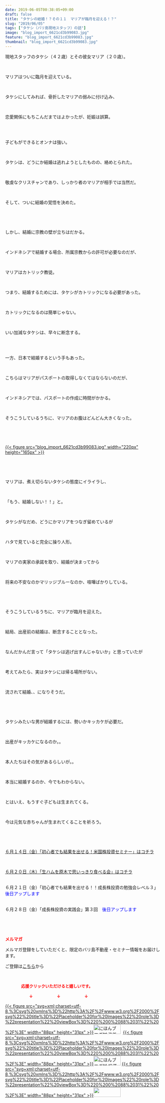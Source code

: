 ```yaml
---
date: 2019-06-05T00:38:05+09:00
draft: false
title: "タケシの結婚！？その１１　マリアが臨月を迎える！？"
slug: "2019/06/05"
tags: ["タケシ（バリ島現地スタッフ）の話"]
image: "blog_import_6621cd3b99083.jpg"
feature: "blog_import_6621cd3b99083.jpg"
thumbnail: "blog_import_6621cd3b99083.jpg"
---
```

<p>現地スタッフのタケシ（４２歳）とその彼女マリア（２０歳）。</p><p> </p><p>マリアはついに臨月を迎えている。</p><p> </p><p>タケシにしてみれば、骨折したマリアの弱みに付け込み、</p><p> </p><p>恋愛関係にもちこんだまではよかったが、妊娠は誤算。</p><p> </p><p><br/>子どもができるとオンナは強い。</p><p> </p><p>タケシは、どうにか結婚は逃れようとしたものの、絡めとられた。</p><p> </p><p>敬虔なクリスチャンであり、しっかり者のマリアが相手では当然だ。</p><p> </p><p>そして、ついに結婚の覚悟を決めた。</p><p> </p><p> </p><p>しかし、結婚に宗教の壁が立ちはだかる。</p><p> </p><p>インドネシアで結婚する場合、所属宗教からの許可が必要なのだが、</p><p> </p><p>マリアはカトリック教徒。</p><p> </p><p>つまり、結婚するためには、タケシがカトリックになる必要があった。</p><p> </p><p>カトリックになるのは簡単じゃない。</p><p> </p><p>いい加減なタケシは、早々に断念する。</p><p> </p><p><br/>一方、日本で結婚するという手もあった。</p><p> </p><p>こちらはマリアがパスポートの取得しなくてはならないのだが、</p><p> </p><p>インドネシアでは、パスポートの作成に時間がかかる。</p><p> </p><p>そうこうしているうちに、マリアのお腹はどんどん大きくなった。</p><p> </p><p> </p><p><a href="blog_import_6621cd3ccc90a.jpg">{{< figure src="blog_import_6621cd3b99083.jpg" width="220px" height="165px" >}}</a></p><p> </p><p> </p><p>マリアは、煮え切らないタケシの態度にイライラし、</p><p> </p><p>「もう、結婚しない！！」と。</p><p> </p><p>タケシがなだめ、どうにかマリアをつなぎ留めているが</p><p> </p><p>ハタで見ていると完全に操り人形。</p><p> </p><p>マリアの実家の承諾を取り、結婚が決まってから</p><p> </p><p>将来の不安なのかマリッジブルーなのか、喧嘩ばかりしている。</p><p> </p><p> </p><p>そうこうしているうちに、マリアが臨月を迎えた。</p><p> </p><p>結局、出産前の結婚は、断念することとなった。</p><p> </p><p>なんだかんだ言って「タケシは逃げ出すんじゃないか」と思っていたが</p><p> </p><p>考えてみたら、実はタケシには帰る場所がない。</p><p> </p><p>流されて結婚、、になりそうだ。</p><p> </p><p> </p><p>タケシみたいな男が結婚するには、勢いかキッカケが必要だ。</p><p> </p><p>出産がキッカケになるのか。。</p><p> </p><p>本人たちはその気があるらしいが。。</p><p> </p><p>本当に結婚するのか、今でもわからない。</p><p> </p><p>とはいえ、もうすぐ子どもは生まれてくる。</p><p> </p><p>今は元気な赤ちゃんが生まれてくることを祈ろう。</p><p> </p><p> </p><p><a href="https://ameblo.jp/baliclub/entry-12465538260.html" target="_blank">６月１４日（金）「初心者でも結果を出せる！米国株投資セミナー」はコチラ</a></p><p> </p><p><a href="https://ameblo.jp/baliclub/entry-12467937290.html" target="_blank">６月２０日（木）「生ハムを原木で思いっきり食べる会」はコチラ</a></p><p><br/>６月２１日（金）「初心者でも結果を出せる！！成長株投資の勉強会レベル３」<span style="color: rgb(0, 0, 255);">後日アップします</span></p><p><br/>６月２８日（金）「成長株投資の実践会」第３回　<span style="color: rgb(0, 0, 255);">後日アップします</span></p><p> </p><p> </p><p><span style="font-weight: bold;"><span style="color: rgb(255, 0, 0);">メルマガ</span></span></p><p>メルマガ登録をしていただくと、限定のバリ島不動産・セミナー情報をお届けします。</p><p>ご登録は<a href="f9eeVI" target="_blank">こちら</a>から</p><p style="text-align: center;"> </p><p><font color="#ff0000" size="2"><strong>　　　　応援クリックいただけると嬉しいです。</strong></font></p><p><font color="#ff0000" size="2"><strong>　　　　　　↓　　　　　　↓　　　　　　↓</strong></font></p><p><a href="ranking.html?p_cid=01260127" id="&amp;blogmura_banner">{{< figure src="svg+xml;charset=utf-8,%3Csvg%20xmlns%3D%22http%3A%2F%2Fwww.w3.org%2F2000%2Fsvg%22%20title%3D%22Placeholder%20for%20Images%22%20role%3D%22presentation%22%20viewBox%3D%220%200%2088%2031%22%20%2F%3E" width="88px" height="31px" >}}<noscript><img alt="にほんブログ村 海外生活ブログ バリ島情報へ" border="0" height="31" src="//overseas.blogmura.com/bali/img/bali88_31.gif" width="88"></noscript></a>  <a href="ranking.html?p_cid=01260127" id="&amp;blogmura_banner">{{< figure src="svg+xml;charset=utf-8,%3Csvg%20xmlns%3D%22http%3A%2F%2Fwww.w3.org%2F2000%2Fsvg%22%20title%3D%22Placeholder%20for%20Images%22%20role%3D%22presentation%22%20viewBox%3D%220%200%2088%2031%22%20%2F%3E" width="88px" height="31px" >}}<noscript><img alt="にほんブログ村 投資ブログ 不動産投資へ" border="0" height="31" src="//investment.blogmura.com/hudousantoushi/img/hudousantoushi88_31.gif" width="88"></noscript></a> <a href="link.php?1804582" title="人気ブログランキングへ">{{< figure src="svg+xml;charset=utf-8,%3Csvg%20xmlns%3D%22http%3A%2F%2Fwww.w3.org%2F2000%2Fsvg%22%20title%3D%22Placeholder%20for%20Images%22%20role%3D%22presentation%22%20viewBox%3D%220%200%2088%2031%22%20%2F%3E" width="88px" height="31px" >}}<noscript><img border="0" height="31" src="https://blog.with2.net/img/banner/banner_22.gif" width="88"></noscript></a></p>

